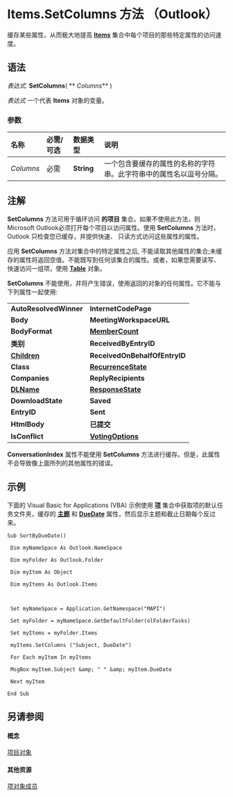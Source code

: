 
# Items.SetColumns 方法 （Outlook）

缓存某些属性，从而极大地提高  **[Items](3a99730b-e62a-5ca6-f6ec-911c95173242.md)** 集合中每个项目的那些特定属性的访问速度。


## 语法

 _表达式_. **SetColumns**( ** _Columns_** )

 _表达式_ 一个代表 **Items** 对象的变量。


### 参数



|**名称**|**必需/可选**|**数据类型**|**说明**|
|:-----|:-----|:-----|:-----|
| _Columns_|必需|**String**|一个包含要缓存的属性的名称的字符串。此字符串中的属性名以逗号分隔。|

## 注解

 **SetColumns** 方法可用于循环访问 **的项目** 集合。如果不使用此方法，则Microsoft Outlook必须打开每个项目以访问属性。使用 **SetColumns** 方法时，Outlook 只检查您已缓存，并提供快速、 只读方式访问这些属性的属性。

应用 **SetColumns** 方法对集合中的特定属性之后, 不能读取其他属性的集合;未缓存的属性将返回空值。不能既写到任何该集合的属性。或者，如果您需要读写、 快速访问一组项，使用 **[Table](0affaafd-93fe-227a-acee-e09a86cadc20.md)** 对象。

 **SetColumns** 不能使用，并将产生错误，使用返回的对象的任何属性。它不能与下列属性一起使用:


|||
|:-----|:-----|
|**AutoResolvedWinner**|**InternetCodePage**|
|**Body**|**MeetingWorkspaceURL**|
|**BodyFormat**|**[MemberCount](56e3aa96-4e2a-bdf9-93a1-daa206fb8d30.md)**|
|**类别**|**ReceivedByEntryID**|
|**[Children](e002308f-4488-ad1f-a6de-3768c8c2f414.md)**|**ReceivedOnBehalfOfEntryID**|
|**Class**|**[RecurrenceState](dd435d09-8cb0-8efe-c947-88c90951f64e.md)**|
|**Companies**|**ReplyRecipients**|
|**[DLName](38d027b7-89f9-1659-84e0-35473b07c088.md)**|**[ResponseState](91f1d4a1-f55b-7379-c1a8-c302bac25a6c.md)**|
|**DownloadState**|**Saved**|
|**EntryID**|**Sent**|
|**HtmlBody**|**已提交**|
|**IsConflict**|**[VotingOptions](696b6dfe-1840-d43b-e6ec-e410a387665c.md)**|
 **ConversationIndex** 属性不能使用 **SetColumns** 方法进行缓存。但是，此属性不会导致像上面所列的其他属性的错误。


## 示例

下面的 Visual Basic for Applications (VBA) 示例使用 **[项](3a99730b-e62a-5ca6-f6ec-911c95173242.md)** 集合中获取项的默认任务文件夹，缓存的 **[主题](5f3e465d-ac2b-a573-0e85-1134e65df017.md)** 和 **[DueDate](4705b840-8bb5-97eb-aa20-1c17cf403653.md)** 属性，然后显示主题和截止日期每个反过来。


```
Sub SortByDueDate() 
 
 Dim myNameSpace As Outlook.NameSpace 
 
 Dim myFolder As Outlook.Folder 
 
 Dim myItem As Object 
 
 Dim myItems As Outlook.Items 
 
 
 
 Set myNameSpace = Application.GetNamespace("MAPI") 
 
 Set myFolder = myNameSpace.GetDefaultFolder(olFolderTasks) 
 
 Set myItems = myFolder.Items 
 
 myItems.SetColumns ("Subject, DueDate") 
 
 For Each myItem In myItems 
 
 MsgBox myItem.Subject &amp; " " &amp; myItem.DueDate 
 
 Next myItem 
 
End Sub
```


## 另请参阅


#### 概念


[项目对象](3a99730b-e62a-5ca6-f6ec-911c95173242.md)
#### 其他资源


[项对象成员](bcc2cf6c-b6fb-e1a2-1d5c-d7e2bdf6b7dc.md)